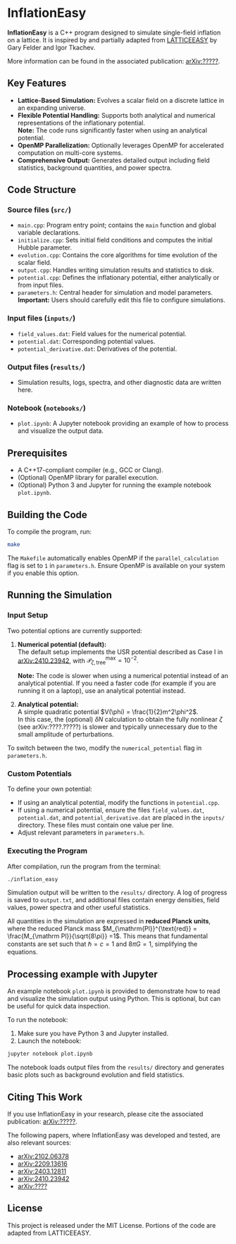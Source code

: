 # InflationEasy

**InflationEasy** is a C++ program designed to simulate single-field inflation on a lattice. It is inspired by and partially adapted from [LATTICEEASY](http://www.felderbooks.com/latticeeasy/) by Gary Felder and Igor Tkachev.

More information can be found in the associated publication: [arXiv:?????](https://arxiv.org/abs/????).

## Key Features

- **Lattice-Based Simulation:** Evolves a scalar field on a discrete lattice in an expanding universe.
- **Flexible Potential Handling:** Supports both analytical and numerical representations of the inflationary potential.  
  **Note:** The code runs significantly faster when using an analytical potential.
- **OpenMP Parallelization:** Optionally leverages OpenMP for accelerated computation on multi-core systems.
- **Comprehensive Output:** Generates detailed output including field statistics, background quantities, and power spectra.

## Code Structure

### Source files (`src/`)
- `main.cpp`: Program entry point; contains the `main` function and global variable declarations.
- `initialize.cpp`: Sets initial field conditions and computes the initial Hubble parameter.
- `evolution.cpp`: Contains the core algorithms for time evolution of the scalar field.
- `output.cpp`: Handles writing simulation results and statistics to disk.
- `potential.cpp`: Defines the inflationary potential, either analytically or from input files.
- `parameters.h`: Central header for simulation and model parameters.  
  **Important:** Users should carefully edit this file to configure simulations.

### Input files (`inputs/`)
- `field_values.dat`: Field values for the numerical potential.
- `potential.dat`: Corresponding potential values.
- `potential_derivative.dat`: Derivatives of the potential.

### Output files (`results/`)
- Simulation results, logs, spectra, and other diagnostic data are written here.

### Notebook (`notebooks/`)
- `plot.ipynb`: A Jupyter notebook providing an example of how to process and visualize the output data.

## Prerequisites

- A C++17-compliant compiler (e.g., GCC or Clang).
- (Optional) OpenMP library for parallel execution.
- (Optional) Python 3 and Jupyter for running the example notebook `plot.ipynb`.

## Building the Code

To compile the program, run:

```bash
make
```

The `Makefile` automatically enables OpenMP if the `parallel_calculation` flag is set to `1` in `parameters.h`. Ensure OpenMP is available on your system if you enable this option.

## Running the Simulation

### Input Setup

Two potential options are currently supported:

1. **Numerical potential (default):**  
   The default setup implements the USR potential described as Case I in [arXiv:2410.23942](https://arxiv.org/abs/2410.23942), with $\mathcal{P}_{\zeta,\text{tree}}^{\text{max}} = 10^{-2}.$

   **Note:** The code is slower when using a numerical potential instead of an analytical potential. If you need a faster code (for example if you are running it on a laptop), use an analytical potential instead.

2. **Analytical potential:**  
   A simple quadratic potential $V(\phi) = \frac{1}{2}m^2\phi^2$.  
   In this case, the (optional) $\delta N$ calculation to obtain the fully nonlinear $\zeta$ (see arXiv:????.?????) is slower and typically unnecessary due to the small amplitude of perturbations.

To switch between the two, modify the `numerical_potential` flag in `parameters.h`.

### Custom Potentials

To define your own potential:

- If using an analytical potential, modify the functions in `potential.cpp`.
- If using a numerical potential, ensure the files `field_values.dat`, `potential.dat`, and `potential_derivative.dat` are placed in the `inputs/` directory. These files must contain one value per line.
- Adjust relevant parameters in `parameters.h`.

### Executing the Program

After compilation, run the program from the terminal:

```bash
./inflation_easy
```

Simulation output will be written to the `results/` directory. A log of progress is saved to `output.txt`, and additional files contain energy densities, field values, power spectra and other useful statistics.

All quantities in the simulation are expressed in **reduced Planck units**, where the reduced Planck mass $M_{\mathrm{Pl}}^{\text{red}} = \frac{M_{\mathrm Pl}}{\sqrt{8\pi}} =1$. This means that fundamental constants are set such that $\hbar = c = 1$ and $8\pi G = 1$, simplifying the equations.


## Processing example with Jupyter

An example notebook `plot.ipynb` is provided to demonstrate how to read and visualize the simulation output using Python. This is optional, but can be useful for quick data inspection.

To run the notebook:

1. Make sure you have Python 3 and Jupyter installed.
2. Launch the notebook:

```bash
jupyter notebook plot.ipynb
```

The notebook loads output files from the `results/` directory and generates basic plots such as background evolution and field statistics.

## Citing This Work

If you use InflationEasy in your research, please cite the associated publication: [arXiv:?????](https://arxiv.org/abs/????).

The following papers, where InflationEasy was developed and tested, are also relevant sources:

- [arXiv:2102.06378](https://arxiv.org/abs/2102.06378)
- [arXiv:2209.13616](https://arxiv.org/abs/2209.13616)
- [arXiv:2403.12811](https://arxiv.org/abs/2403.12811)
- [arXiv:2410.23942](https://arxiv.org/abs/2410.23942)
- [arXiv:????](https://arxiv.org/abs/????)

## License

This project is released under the MIT License. Portions of the code are adapted from LATTICEEASY.
